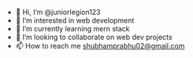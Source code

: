 - 👋 Hi, I’m @juniorlegion123
- 👀 I’m interested in web development 
- 🌱 I’m currently learning mern stack
- 💞️ I’m looking to collaborate on web dev projects
- 📫 How to reach me shubhamprabhu02@gmail.com

<!---
juniorlegion123/juniorlegion123 is a ✨ special ✨ repository because its `README.md` (this file) appears on your GitHub profile.
You can click the Preview link to take a look at your changes.
--->
